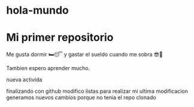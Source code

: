# hola-mundo

# Mi primer repositorio

Me gusta dormir 🛏😴 y gastar el sueldo cuando me sobra 😎🍔

Tambien espero aprender mucho.

nueva activida 

finalizando con github
modifico listas 
para realizar mi ultima modificacion
generamos nuevos cambios porque no tenia el repo clonado
